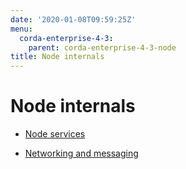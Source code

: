 ```yaml
---
date: '2020-01-08T09:59:25Z'
menu:
  corda-enterprise-4-3:
    parent: corda-enterprise-4-3-node
title: Node internals
---
```



# Node internals


* [Node services](node-services.md)

* [Networking and messaging](messaging.md)



